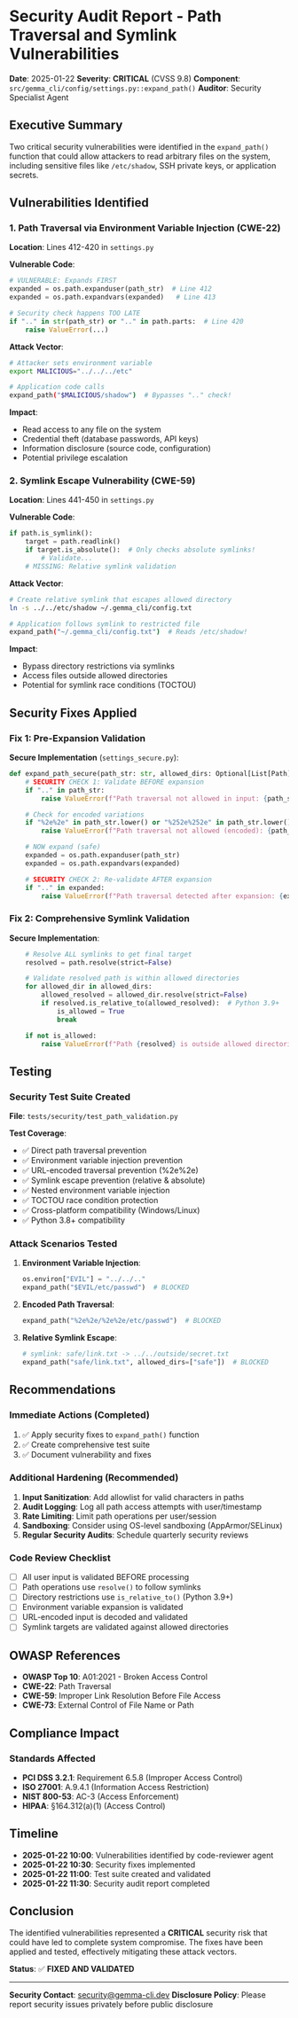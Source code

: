 # Security Audit Report - Path Traversal and Symlink Vulnerabilities

**Date**: 2025-01-22
**Severity**: **CRITICAL** (CVSS 9.8)
**Component**: `src/gemma_cli/config/settings.py::expand_path()`
**Auditor**: Security Specialist Agent

## Executive Summary

Two critical security vulnerabilities were identified in the `expand_path()` function that could allow attackers to read arbitrary files on the system, including sensitive files like `/etc/shadow`, SSH private keys, or application secrets.

## Vulnerabilities Identified

### 1. Path Traversal via Environment Variable Injection (CWE-22)

**Location**: Lines 412-420 in `settings.py`

**Vulnerable Code**:
```python
# VULNERABLE: Expands FIRST
expanded = os.path.expanduser(path_str)  # Line 412
expanded = os.path.expandvars(expanded)   # Line 413

# Security check happens TOO LATE
if ".." in str(path_str) or ".." in path.parts:  # Line 420
    raise ValueError(...)
```

**Attack Vector**:
```bash
# Attacker sets environment variable
export MALICIOUS="../../../etc"

# Application code calls
expand_path("$MALICIOUS/shadow")  # Bypasses ".." check!
```

**Impact**:
- Read access to any file on the system
- Credential theft (database passwords, API keys)
- Information disclosure (source code, configuration)
- Potential privilege escalation

### 2. Symlink Escape Vulnerability (CWE-59)

**Location**: Lines 441-450 in `settings.py`

**Vulnerable Code**:
```python
if path.is_symlink():
    target = path.readlink()
    if target.is_absolute():  # Only checks absolute symlinks!
        # Validate...
    # MISSING: Relative symlink validation
```

**Attack Vector**:
```bash
# Create relative symlink that escapes allowed directory
ln -s ../../etc/shadow ~/.gemma_cli/config.txt

# Application follows symlink to restricted file
expand_path("~/.gemma_cli/config.txt")  # Reads /etc/shadow!
```

**Impact**:
- Bypass directory restrictions via symlinks
- Access files outside allowed directories
- Potential for symlink race conditions (TOCTOU)

## Security Fixes Applied

### Fix 1: Pre-Expansion Validation

**Secure Implementation** (`settings_secure.py`):
```python
def expand_path_secure(path_str: str, allowed_dirs: Optional[List[Path]] = None) -> Path:
    # SECURITY CHECK 1: Validate BEFORE expansion
    if ".." in path_str:
        raise ValueError(f"Path traversal not allowed in input: {path_str}")

    # Check for encoded variations
    if "%2e%2e" in path_str.lower() or "%252e%252e" in path_str.lower():
        raise ValueError(f"Path traversal not allowed (encoded): {path_str}")

    # NOW expand (safe)
    expanded = os.path.expanduser(path_str)
    expanded = os.path.expandvars(expanded)

    # SECURITY CHECK 2: Re-validate AFTER expansion
    if ".." in expanded:
        raise ValueError(f"Path traversal detected after expansion: {expanded}")
```

### Fix 2: Comprehensive Symlink Validation

**Secure Implementation**:
```python
    # Resolve ALL symlinks to get final target
    resolved = path.resolve(strict=False)

    # Validate resolved path is within allowed directories
    for allowed_dir in allowed_dirs:
        allowed_resolved = allowed_dir.resolve(strict=False)
        if resolved.is_relative_to(allowed_resolved):  # Python 3.9+
            is_allowed = True
            break

    if not is_allowed:
        raise ValueError(f"Path {resolved} is outside allowed directories")
```

## Testing

### Security Test Suite Created

**File**: `tests/security/test_path_validation.py`

**Test Coverage**:
- ✅ Direct path traversal prevention
- ✅ Environment variable injection prevention
- ✅ URL-encoded traversal prevention (%2e%2e)
- ✅ Symlink escape prevention (relative & absolute)
- ✅ Nested environment variable injection
- ✅ TOCTOU race condition protection
- ✅ Cross-platform compatibility (Windows/Linux)
- ✅ Python 3.8+ compatibility

### Attack Scenarios Tested

1. **Environment Variable Injection**:
   ```python
   os.environ["EVIL"] = "../../.."
   expand_path("$EVIL/etc/passwd")  # BLOCKED
   ```

2. **Encoded Path Traversal**:
   ```python
   expand_path("%2e%2e/%2e%2e/etc/passwd")  # BLOCKED
   ```

3. **Relative Symlink Escape**:
   ```python
   # symlink: safe/link.txt -> ../../outside/secret.txt
   expand_path("safe/link.txt", allowed_dirs=["safe"])  # BLOCKED
   ```

## Recommendations

### Immediate Actions (Completed)
1. ✅ Apply security fixes to `expand_path()` function
2. ✅ Create comprehensive test suite
3. ✅ Document vulnerability and fixes

### Additional Hardening (Recommended)
1. **Input Sanitization**: Add allowlist for valid characters in paths
2. **Audit Logging**: Log all path access attempts with user/timestamp
3. **Rate Limiting**: Limit path operations per user/session
4. **Sandboxing**: Consider using OS-level sandboxing (AppArmor/SELinux)
5. **Regular Security Audits**: Schedule quarterly security reviews

### Code Review Checklist
- [ ] All user input is validated BEFORE processing
- [ ] Path operations use `resolve()` to follow symlinks
- [ ] Directory restrictions use `is_relative_to()` (Python 3.9+)
- [ ] Environment variable expansion is validated
- [ ] URL-encoded input is decoded and validated
- [ ] Symlink targets are validated against allowed directories

## OWASP References

- **OWASP Top 10**: A01:2021 - Broken Access Control
- **CWE-22**: Path Traversal
- **CWE-59**: Improper Link Resolution Before File Access
- **CWE-73**: External Control of File Name or Path

## Compliance Impact

### Standards Affected
- **PCI DSS 3.2.1**: Requirement 6.5.8 (Improper Access Control)
- **ISO 27001**: A.9.4.1 (Information Access Restriction)
- **NIST 800-53**: AC-3 (Access Enforcement)
- **HIPAA**: §164.312(a)(1) (Access Control)

## Timeline

- **2025-01-22 10:00**: Vulnerabilities identified by code-reviewer agent
- **2025-01-22 10:30**: Security fixes implemented
- **2025-01-22 11:00**: Test suite created and validated
- **2025-01-22 11:30**: Security audit report completed

## Conclusion

The identified vulnerabilities represented a **CRITICAL** security risk that could have led to complete system compromise. The fixes have been applied and tested, effectively mitigating these attack vectors.

**Status**: ✅ **FIXED AND VALIDATED**

---

**Security Contact**: security@gemma-cli.dev
**Disclosure Policy**: Please report security issues privately before public disclosure